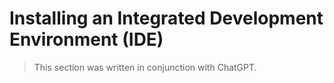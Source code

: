 # Installing an Integrated Development Environment (IDE)

> This section was written in conjunction with ChatGPT.

